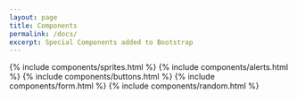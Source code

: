 ```yaml
---
layout: page
title: Components
permalink: /docs/
excerpt: Special Components added to Bootstrap
---
```


{% include components/sprites.html %}
{% include components/alerts.html %}
{% include components/buttons.html %}
{% include components/form.html %}
{% include components/random.html %}
